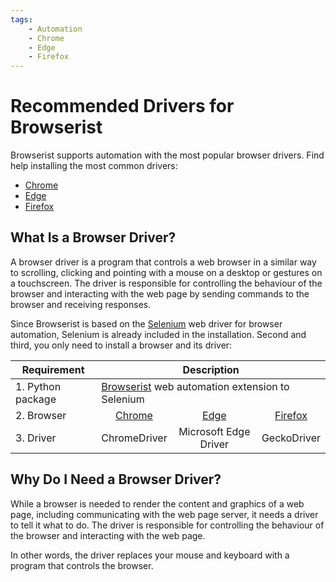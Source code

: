 ```yaml
---
tags:
    - Automation
    - Chrome
    - Edge
    - Firefox
---
```


# Recommended Drivers for Browserist
Browserist supports automation with the most popular browser drivers. Find help installing the most common drivers:

* [Chrome](./install-browsers-and-drivers/chrome.md)
* [Edge](./install-browsers-and-drivers/edge.md)
* [Firefox](./install-browsers-and-drivers/firefox.md)

## What Is a Browser Driver?
A browser driver is a program that controls a web browser in a similar way to scrolling, clicking and pointing with a mouse on a desktop or gestures on a touchscreen. The driver is responsible for controlling the behaviour of the browser and interacting with the web page by sending commands to the browser and receiving responses.

Since Browserist is based on the [Selenium](https://www.selenium.dev) web driver for browser automation, Selenium is already included in the installation. Second and third, you only need to install a browser and its driver:

<table>
    <thead>
        <tr>
            <th>Requirement</th>
            <th colspan="3">Description</th>
        </tr>
    </thead>
    <tbody>
        <tr>
            <td>1. Python package</td>
            <td colspan="3"><a href="../installation/">Browserist</a> web automation extension to Selenium</td>
        </tr>
        <tr>
            <td>2. Browser</td>
            <td style="text-align: center;"><a href="../install-browsers-and-drivers/chrome/">Chrome</a></td>
            <td style="text-align: center;"><a href="../install-browsers-and-drivers/edge/">Edge</a></td>
            <td style="text-align: center;"><a href="../install-browsers-and-drivers/firefox/">Firefox</a></td>
        </tr>
        <tr>
            <td>3. Driver</td>
            <td style="text-align: center;">ChromeDriver</td>
            <td style="text-align: center;">Microsoft Edge Driver</td>
            <td style="text-align: center;">GeckoDriver</td>
        </tr>
    </tbody>
</table>

## Why Do I Need a Browser Driver?
While a browser is needed to render the content and graphics of a web page, including communicating with the web page server, it needs a driver to tell it what to do. The driver is responsible for controlling the behaviour of the browser and interacting with the web page.

In other words, the driver replaces your mouse and keyboard with a program that controls the browser.
